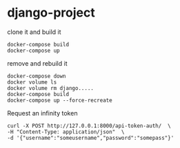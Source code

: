 # django-project
clone it and build it 
```
docker-compose build
docker-compose up
```

remove and rebuild it
```
docker-compose down
docker volume ls 
docker volume rm django.....
docker-compose build
docker-compose up --force-recreate
```

Request an infinity token
```
curl -X POST http://127.0.0.1:8000/api-token-auth/  \
-H "Content-Type: application/json"  \
-d '{"username":"someusername","password":"somepass"}'
```

